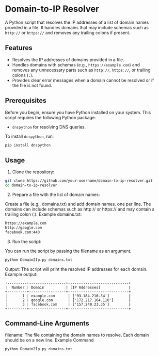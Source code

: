 # Domain-to-IP Resolver

A Python script that resolves the IP addresses of a list of domain names provided in a file. It handles domains that may include schemas such as `http://` or `https://` and removes any trailing colons if present.

## Features

- Resolves the IP addresses of domains provided in a file.
- Handles domains with schemas (e.g., `https://example.com`) and removes any unnecessary parts such as `http://`, `https://`, or trailing colons (`:`).
- Provides clear error messages when a domain cannot be resolved or if the file is not found.

## Prerequisites

Before you begin, ensure you have Python installed on your system. This script requires the following Python package:

- `dnspython` for resolving DNS queries.

To install `dnspython`, run:

```bash
pip install dnspython
```

## Usage
1. Clone the repository:
  ```bash
  git clone https://github.com/your-username/domain-to-ip-resolver.git
  cd domain-to-ip-resolver
  ```
2. Prepare a file with the list of domain names:

  Create a file (e.g., domains.txt) and add domain names, one per line. The domains can include schemas such as http:// or https:// and may contain a trailing colon (:).
  Example domains.txt:
  ```txt
  https://example.com
  http://google.com
  facebook.com:443
  ```
3. Run the script:

  You can run the script by passing the filename as an argument.
  ```bash
  python Domain2Ip.py domains.txt
  ```
  Output:
  The script will print the resolved IP addresses for each domain. Example output:
  ```
+---------+-----------------+----------------------------+
|  Number | Domain          | [IP Addresses]             |
+---------+-----------------+----------------------------+
|       1 | example.com      | ['93.184.216.34']         |
|       2 | google.com       | ['172.217.164.110']       |
|       3 | facebook.com     | ['157.240.23.35']         |
+---------+-----------------+----------------------------+

  ```
## Command-Line Arguments
  filename: The file containing the domain names to resolve. Each domain should be on a new line.
  Example Command
  ```bash
  python Domain2Ip.py domains.txt
  ```
